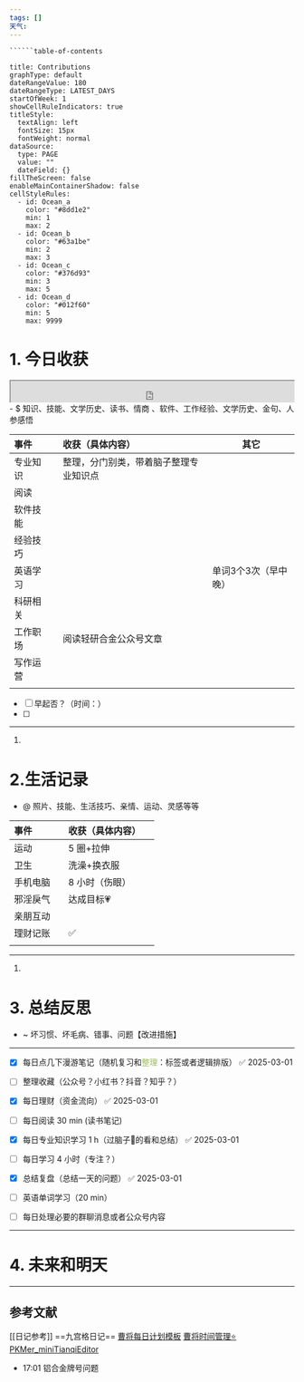 ```yaml
---
tags: []
天气:
---
```

```table-of-contents
``````table-of-contents
```
```contributionGraph
title: Contributions
graphType: default
dateRangeValue: 180
dateRangeType: LATEST_DAYS
startOfWeek: 1
showCellRuleIndicators: true
titleStyle:
  textAlign: left
  fontSize: 15px
  fontWeight: normal
dataSource:
  type: PAGE
  value: ""
  dateField: {}
fillTheScreen: false
enableMainContainerShadow: false
cellStyleRules:
  - id: Ocean_a
    color: "#8dd1e2"
    min: 1
    max: 2
  - id: Ocean_b
    color: "#63a1be"
    min: 2
    max: 3
  - id: Ocean_c
    color: "#376d93"
    min: 3
    max: 5
  - id: Ocean_d
    color: "#012f60"
    min: 5
    max: 9999

```
# 1. 今日收获

<div style=" width: 100%;  height:40;overflow: hidden; "><iframe src="https://widget.pkmer.cn/free/miniTianqi?user=a2e5899e-975e-4457-afd4-ec3ff7dcbc90&select-theme=ta&theme=%E6%A0%B7%E5%BC%8F4&input-text=&theme-color=%2350F9FFFF&select-icon=durian" allow="fullscreen" style=" height: 100%; width: 100%;"></iframe></div>
- $ 知识、技能、文学历史、读书、情商 、软件、工作经验、文学历史、金句、人参感悟

| 事件   |     | 收获（具体内容）            | 其它          |
| :--- | --- | :------------------ | ----------- |
| 专业知识 |     | 整理，分门别类，带着脑子整理专业知识点 |             |
| 阅读   |     |                     |             |
| 软件技能 |     |                     |             |
| 经验技巧 |     |                     |             |
| 英语学习 |     |                     | 单词3个3次（早中晚） |
| 科研相关 |     |                     |             |
| 工作职场 |     | 阅读轻研合金公众号文章         |             |
| 写作运营 |     |                     |             |
|      |     |                     |             |
- [ ] 早起否？（时间：）
- [ ] 
---
1. 



# 2.生活记录
- @  照片、技能、生活技巧、亲情、运动、灵感等等

| 事件   |     | 收获（具体内容） |     |
| :--- | --- | :------- | --- |
| 运动   |     | 5 圈+拉伸   |     |
| 卫生   |     | 洗澡+换衣服   |     |
| 手机电脑 |     | 8 小时（伤眼） |     |
| 邪淫戾气 |     | 达成目标💗   |     |
| 亲朋互动 |     |          |     |
| 理财记账 |     | ✅        |     |
|      |     |          |     |

---
1. 


# 3. 总结反思
- ~ 坏习惯、坏毛病、错事、问题【改进措施】
---
- [x] 每日点几下漫游笔记（随机复习和<font color="#9bbb59">整理</font>：标签或者逻辑排版） ✅ 2025-03-01
- [ ] 整理收藏（公众号？小红书？抖音？知乎？）
- [x] 每日理财（资金流向） ✅ 2025-03-01
- [ ] 每日阅读 30 min (读书笔记)
- [x] 每日专业知识学习 1 h（过脑子🧠的看和总结） ✅ 2025-03-01
- [ ] 每日学习 4 小时（专注？）
- [x] 总结复盘（总结一天的问题） ✅ 2025-03-01
- [ ] 英语单词学习（20 min）
- [ ] 每日处理必要的群聊消息或者公众号内容 





---
# 4. 未来和明天




---
## 参考文献

[[日记参考]] ==九宫格日记==
[曹将每日计划模板](https://mp.weixin.qq.com/s/8LYri0lvPV5Y8snHqvpJ5g)
[曹将时间管理⭐](https://mp.weixin.qq.com/s/Z8l7B5iOoCGtjP_KvMjMxA)
[PKMer_miniTianqiEditor](https://pkmer.cn/products/widget/miniTianqiEditor/)






- 17:01 
	铝合金牌号问题
	 